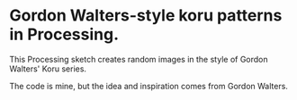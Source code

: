 Gordon Walters-style koru patterns in Processing.
=================================================

This Processing sketch creates random images in the style of Gordon Walters'
Koru series.

The code is mine, but the idea and inspiration comes from Gordon Walters.


